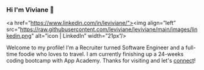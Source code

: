 ### Hi I'm Viviane 👋

<a href=”https://www.linkedin.com/in/leviviane/"><img align=”left” src=”https://raw.githubusercontent.com/leviviane/leviviane/main/images/linkedin.png" alt=”icon | LinkedIn” width=”21px”/></a>



Welcome to my profile! I'm a Recruiter turned Software Engineer and a full-time foodie who loves to travel. I am currently finishing up a 24-weeks coding bootcamp with App Academy. Thanks for visiting and let's [connect](https://www.linkedin.com/in/leviviane/)!

<!--
**leviviane/leviviane** is a ✨ _special_ ✨ repository because its `README.md` (this file) appears on your GitHub profile.

Here are some ideas to get you started:

- 🔭 I’m currently working on ...
- 🌱 I’m currently learning ...
- 👯 I’m looking to collaborate on ...
- 🤔 I’m looking for help with ...
- 💬 Ask me about ...
- 📫 How to reach me: ...
- 😄 Pronouns: ...
- ⚡ Fun fact: ...
-->
